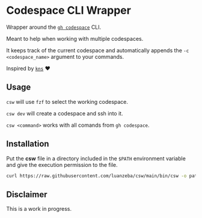 # Codespace CLI Wrapper

Wrapper around the [`gh codespace`](https://cli.github.com/manual/gh_codespace) CLI.

Meant to help when working with multiple codespaces. 

It keeps track of the current codespace and automatically appends the `-c <codespace_name>` argument to your commands.

Inspired by [`kns`](https://github.com/blendle/kns) ❤️

## Usage
`csw` will use `fzf` to select the working codespace.

`csw dev` will create a codespace and ssh into it.

`csw <command>` works with all comands from `gh codespace`.

## Installation
Put the **csw** file in a directory included in the `$PATH` environment variable and give the execution permission to the file.
```bash
curl https://raw.githubusercontent.com/luanzeba/csw/main/bin/csw -o path/to/file && chmod +x path/to/file
```

## Disclaimer
This is a work in progress.
